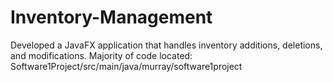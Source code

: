 # Inventory-Management
Developed a JavaFX application that handles inventory additions, deletions, and modifications. 
Majority of code located: Software1Project/src/main/java/murray/software1project
